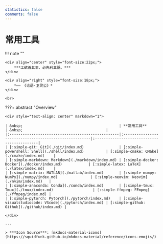 ```yaml
---
statistics: false
comments: false
---
```


# 常用工具

!!! note ""
    <br>

    <div align="center" style="font-size:22px;">
        ***工欲善其事，必先利其器。***
    </div>

    <div align="right" style="font-size:18px;">
        *—— 《论语·卫灵公》*
    </div>

    <br>

<style>
.md-typeset table:not([class]) th {
    min-width: 1em;
}
</style>

???+ abstract "Overview"

    <div style="text-align: center" markdown="1">

    | &nbsp;                                            | **常用工具**                                           | &nbsp;                                      |
    |:--------------------------------------------------|:-------------------------------------------------------|:--------------------------------------------|
    | [:simple-git: Git](./git/index.md)                | [:simple-powershell: Shell](./shell/index.md)          | [:simple-cmake: CMake](./cmake/index.md)    |
    | [:simple-markdown: Markdown](./markdown/index.md) | [:simple-docker: Docker](./docker/index.md)            | [:simple-latex: LaTeX](./latex/index.md)    |
    | [:simple-matrix: MATLAB](./matlab/index.md)       | [:simple-numpy: NumPy](./numpy/index.md)               | [:simple-neovim: Neovim](./nvim/index.md)   |
    | [:simple-anaconda: Conda](./conda/index.md)       | [:simple-tmux: Tmux](./tmux/index.md)                  | [:simple-ffmpeg: FFmpeg](./ffmpeg/index.md) |
    | [:simple-pytorch: Pytorch](./pytorch/index.md)    | [:simple-visualstudiocode: VScode](./pytorch/index.md) | [:simple-github: Github](./github/index.md) |

    </div>

    ---

    > ***Icon Source***: [mkdocs-material-icons](https://squidfunk.github.io/mkdocs-material/reference/icons-emojis/)
